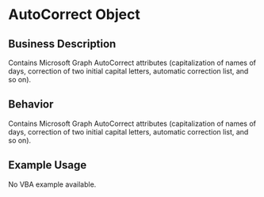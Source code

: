 # AutoCorrect Object

## Business Description
Contains Microsoft Graph AutoCorrect attributes (capitalization of names of days, correction of two initial capital letters, automatic correction list, and so on).

## Behavior
Contains Microsoft Graph AutoCorrect attributes (capitalization of names of days, correction of two initial capital letters, automatic correction list, and so on).

## Example Usage
No VBA example available.